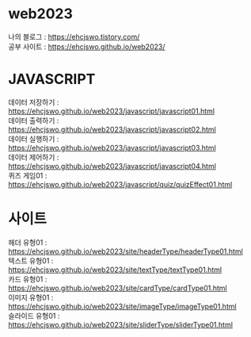 # web2023

나의 블로그 : https://ehcjswo.tistory.com/   
공부 사이트 : https://ehcjswo.github.io/web2023/



# JAVASCRIPT
데이터 저장하기 : https://ehcjswo.github.io/web2023/javascript/javascript01.html   
데이터 출력하기 : https://ehcjswo.github.io/web2023/javascript/javascript02.html   
데이터 실행하기 : https://ehcjswo.github.io/web2023/javascript/javascript03.html   
데이터 제어하기 : https://ehcjswo.github.io/web2023/javascript/javascript04.html   
퀴즈 게임01 : https://ehcjswo.github.io/web2023/javascript/quiz/quizEffect01.html   

# 사이트
헤더 유형01 : https://ehcjswo.github.io/web2023/site/headerType/headerType01.html  
텍스트 유형01 : https://ehcjswo.github.io/web2023/site/textType/textType01.html   
카드 유형01 : https://ehcjswo.github.io/web2023/site/cardType/cardType01.html   
이미지 유형01 : https://ehcjswo.github.io/web2023/site/imageType/imageType01.html   
슬라이드 유형01 : https://ehcjswo.github.io/web2023/site/sliderType/sliderType01.html   
